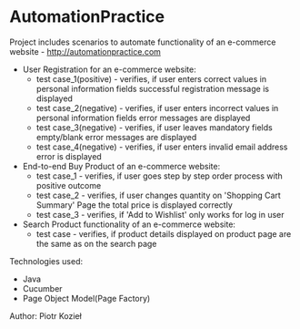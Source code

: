 # AutomationPractice
Project includes scenarios to automate functionality of an e-commerce website - http://automationpractice.com
* User Registration for an e-commerce website:
     * test case_1(positive)  -  verifies, if user enters correct values in personal information fields successful registration
  message is displayed
     * test case_2(negative)  -  verifies, if user enters incorrect values in personal information fields error messages are
  displayed
     * test case_3(negative)   -   verifies, if user leaves mandatory fields empty/blank error messages are displayed
     * test case_4(negative)  -  verifies, if user enters invalid email address error is displayed
* End-to-end Buy Product of an e-commerce website:
    * test case_1 - verifies, if user goes step by step order process with positive outcome       
    * test case_2 - verifies, if user changes quantity on 'Shopping Cart Summary' Page
the total price is displayed correctly
    * test case_3 - verifies, if 'Add to Wishlist' only works for log in user
* Search Product functionality of an e-commerce website:  
    * test case - verifies, if product details displayed on product page are the same as on the search page


Technologies used:
* Java
* Cucumber
* Page Object Model(Page Factory)



Author: Piotr Kozieł
